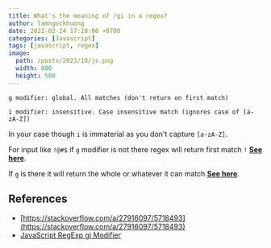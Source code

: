```yaml
---
title: What's the meaning of /gi in a regex?
author: lamngockhuong
date: 2022-02-24 17:10:00 +0700
categories: [Javascript]
tags: [javascript, regex]
image:
  path: /posts/2023/10/js.png
  width: 800
  height: 500
---
```


    g modifier: global. All matches (don't return on first match)

    i modifier: insensitive. Case insensitive match (ignores case of [a-zA-Z])

In your case though `i` is immaterial as you don't capture `[a-zA-Z]`.

For input like `!@#$` if `g` modifier is not there regex will return first match `!` [**See here**](https://regex101.com/r/sH8aR8/55).

If `g` is there it will return the whole or whatever it can match [**See here**](https://regex101.com/r/sH8aR8/56).

## References

- [https://stackoverflow.com/a/27916097/5718493](https://stackoverflow.com/a/27916097/5718493)
- [JavaScript RegExp gi Modifier](https://w3schools.sinsixx.com/jsref/jsref_regexp_modifier_gi.asp.htm#:~:text=The%20gi%20modifier%20is%20used,regular%20expression%20in%20a%20string.)
